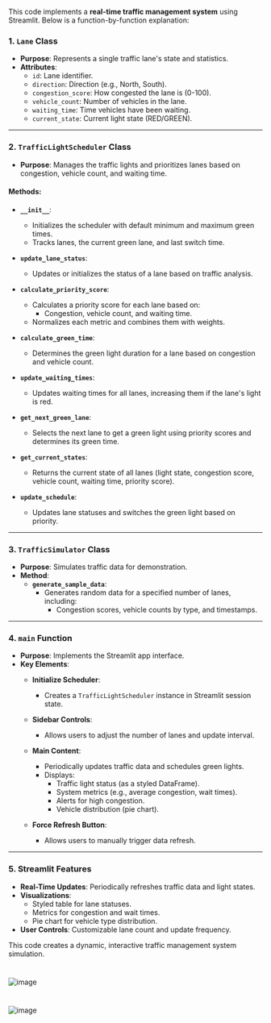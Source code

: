 This code implements a **real-time traffic management system** using Streamlit. Below is a function-by-function explanation:

### **1. `Lane` Class**
- **Purpose**: Represents a single traffic lane's state and statistics.
- **Attributes**:
  - `id`: Lane identifier.
  - `direction`: Direction (e.g., North, South).
  - `congestion_score`: How congested the lane is (0-100).
  - `vehicle_count`: Number of vehicles in the lane.
  - `waiting_time`: Time vehicles have been waiting.
  - `current_state`: Current light state (RED/GREEN).

---

### **2. `TrafficLightScheduler` Class**
- **Purpose**: Manages the traffic lights and prioritizes lanes based on congestion, vehicle count, and waiting time.

#### **Methods**:
- **`__init__`**:
  - Initializes the scheduler with default minimum and maximum green times.
  - Tracks lanes, the current green lane, and last switch time.

- **`update_lane_status`**:
  - Updates or initializes the status of a lane based on traffic analysis.

- **`calculate_priority_score`**:
  - Calculates a priority score for each lane based on:
    - Congestion, vehicle count, and waiting time.
  - Normalizes each metric and combines them with weights.

- **`calculate_green_time`**:
  - Determines the green light duration for a lane based on congestion and vehicle count.

- **`update_waiting_times`**:
  - Updates waiting times for all lanes, increasing them if the lane's light is red.

- **`get_next_green_lane`**:
  - Selects the next lane to get a green light using priority scores and determines its green time.

- **`get_current_states`**:
  - Returns the current state of all lanes (light state, congestion score, vehicle count, waiting time, priority score).

- **`update_schedule`**:
  - Updates lane statuses and switches the green light based on priority.

---

### **3. `TrafficSimulator` Class**
- **Purpose**: Simulates traffic data for demonstration.
- **Method**:
  - **`generate_sample_data`**:
    - Generates random data for a specified number of lanes, including:
      - Congestion scores, vehicle counts by type, and timestamps.

---

### **4. `main` Function**
- **Purpose**: Implements the Streamlit app interface.
- **Key Elements**:
  - **Initialize Scheduler**:
    - Creates a `TrafficLightScheduler` instance in Streamlit session state.
  
  - **Sidebar Controls**:
    - Allows users to adjust the number of lanes and update interval.

  - **Main Content**:
    - Periodically updates traffic data and schedules green lights.
    - Displays:
      - Traffic light status (as a styled DataFrame).
      - System metrics (e.g., average congestion, wait times).
      - Alerts for high congestion.
      - Vehicle distribution (pie chart).

  - **Force Refresh Button**:
    - Allows users to manually trigger data refresh.

---

### **5. Streamlit Features**
- **Real-Time Updates**: Periodically refreshes traffic data and light states.
- **Visualizations**:
  - Styled table for lane statuses.
  - Metrics for congestion and wait times.
  - Pie chart for vehicle type distribution.
- **User Controls**: Customizable lane count and update frequency.

This code creates a dynamic, interactive traffic management system simulation.
#
#
![image](https://github.com/user-attachments/assets/8180cc3b-7d51-4309-a970-6397bf897af2)
#
#
![image](https://github.com/user-attachments/assets/c5f8d9c7-5f28-4d89-a07a-9cff1c1d3114)

